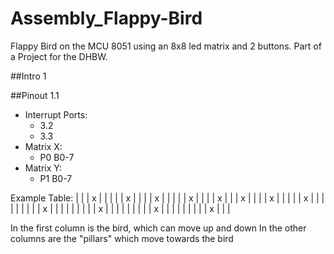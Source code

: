 # Assembly_Flappy-Bird
Flappy Bird on the MCU 8051 using an 8x8 led matrix and 2 buttons. Part of a Project for the DHBW.

##Intro 1

##Pinout 1.1
- Interrupt Ports:
    - 3.2
    - 3.3
- Matrix X:
    - P0 B0-7
- Matrix Y:
    - P1 B0-7

Example Table:
|   |   | x |   |   |   |   | x |
|   |   | x |   |   |   |   | x |
|   |   | x |   |   | x |   |   |
| x |   |   |   |   | x |   |   |
|   |   |   |   |   | x |   |   |
|   |   |   |   |   | x |   |   |
|   |   |   |   |   | x |   |   |
|   |   |   |   |   | x |   |   |

In the first column is the bird, which can move up and down
In the other columns are the "pillars" which move towards the bird
